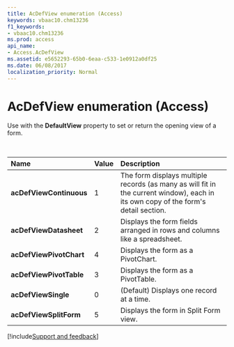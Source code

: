 ```yaml
---
title: AcDefView enumeration (Access)
keywords: vbaac10.chm13236
f1_keywords:
- vbaac10.chm13236
ms.prod: access
api_name:
- Access.AcDefView
ms.assetid: e5652293-65b0-6eaa-c533-1e0912a0df25
ms.date: 06/08/2017
localization_priority: Normal
---
```



# AcDefView enumeration (Access)

Use with the **DefaultView** property to set or return the opening view of a form.

<br/>

|Name|Value|Description|
|:-----|:-----|:-----|
|**acDefViewContinuous**|1|The form displays multiple records (as many as will fit in the current window), each in its own copy of the form's detail section.|
|**acDefViewDatasheet**|2|Displays the form fields arranged in rows and columns like a spreadsheet.|
|**acDefViewPivotChart**|4|Displays the form as a PivotChart.|
|**acDefViewPivotTable**|3|Displays the form as a PivotTable.|
|**acDefViewSingle**|0|(Default) Displays one record at a time.|
|**acDefViewSplitForm**|5|Displays the form in Split Form view.|

[!include[Support and feedback](~/includes/feedback-boilerplate.md)]